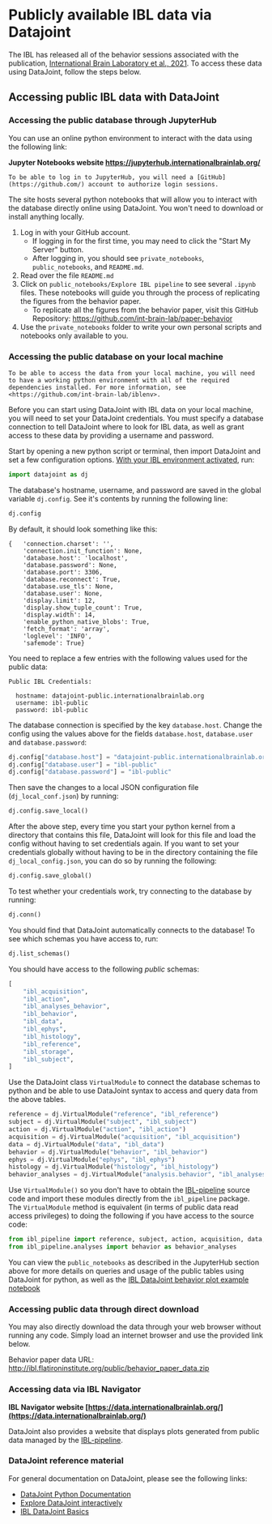 # Publicly available IBL data via Datajoint

The IBL has released all of the behavior sessions associated with the publication, [International Brain Laboratory et al., 2021](https://elifesciences.org/articles/63711). To access these data using DataJoint, follow the steps below.

## Accessing public IBL data with DataJoint

### Accessing the public database through JupyterHub

You can use an online python environment to interact with the data using the following link:

**Jupyter Notebooks website <https://jupyterhub.internationalbrainlab.org/>**

```{important}
To be able to log in to JupyterHub, you will need a [GitHub](https://github.com/) account to authorize login sessions.
```

The site hosts several python notebooks that will allow you to interact with the database directly online using DataJoint. You won't need to download or install anything locally. 


1. Log in with your GitHub account.
   - If logging in for the first time, you may need to click the "Start My Server" button.
   - After logging in, you should see `private_notebooks`, `public_notebooks`, and `README.md`.
2. Read over the file `README.md`
3. Click on `public_notebooks/Explore IBL pipeline` to see several `.ipynb` files. These notebooks will guide you through the process of replicating the figures from the behavior paper.
   - To replicate all the figures from the behavior paper, visit this GitHub Repository: <https://github.com/int-brain-lab/paper-behavior>
4. Use the `private_notebooks` folder to write your own personal scripts and notebooks only available to you.

### Accessing the public database on your local machine

```{important}
To be able to access the data from your local machine, you will need to have a working python environment with all of the required dependencies installed. For more information, see <https://github.com/int-brain-lab/iblenv>.
```

Before you can start using DataJoint with IBL data on your local machine, you will need to set your DataJoint credentials. You must specify a database connection to tell DataJoint where to look for IBL data, as well as grant access to these data by providing a username and password. 

Start by opening a new python script or terminal, then import DataJoint and set a few configuration options. [With your IBL environment activated](../02_installation.md), run:

```python
import datajoint as dj
```

The database's hostname, username, and password are saved in the global variable `dj.config`. See it's contents by running the following line:

```python
dj.config
```

By default, it should look something like this:

```
{   'connection.charset': '',
    'connection.init_function': None,
    'database.host': 'localhost',
    'database.password': None,
    'database.port': 3306,
    'database.reconnect': True,
    'database.use_tls': None,
    'database.user': None,
    'display.limit': 12,
    'display.show_tuple_count': True,
    'display.width': 14,
    'enable_python_native_blobs': True,
    'fetch_format': 'array',
    'loglevel': 'INFO',
    'safemode': True}
```

You need to replace a few entries with the following values used for the public data: 

```{important}
Public IBL Credentials:

  hostname: datajoint-public.internationalbrainlab.org
  username: ibl-public
  password: ibl-public
```

The database connection is specified by the key `database.host`. Change the config using the values above for the fields `database.host`, `database.user` and `database.password`:

```python
dj.config["database.host"] = "datajoint-public.internationalbrainlab.org"
dj.config["database.user"] = "ibl-public"
dj.config["database.password"] = "ibl-public"
```

Then save the changes to a local JSON configuration file (`dj_local_conf.json`) by running:

```python
dj.config.save_local()
```

After the above step, every time you start your python kernel from a directory that contains this file, DataJoint will look for this file and load the config without having to set credentials again. If you want to set your credentials globally without having to be in the directory containing the file `dj_local_config.json`, you can do so by running the following:

```python
dj.config.save_global()
```

To test whether your credentials work, try connecting to the database by running:

```python
dj.conn()
```

You should find that DataJoint automatically connects to the database! To see which schemas you have access to, run:

```python
dj.list_schemas()
```

You should have access to the following _public_ schemas:

```python
[
    "ibl_acquisition",
    "ibl_action",
    "ibl_analyses_behavior",
    "ibl_behavior",
    "ibl_data",
    "ibl_ephys",
    "ibl_histology",
    "ibl_reference",
    "ibl_storage",
    "ibl_subject",
]
```

Use the DataJoint class `VirtualModule` to connect the database schemas to python and be able to use DataJoint syntax to access and query data from the above tables. 

```python
reference = dj.VirtualModule("reference", "ibl_reference")
subject = dj.VirtualModule("subject", "ibl_subject")
action = dj.VirtualModule("action", "ibl_action")
acquisition = dj.VirtualModule("acquisition", "ibl_acquisition")
data = dj.VirtualModule("data", "ibl_data")
behavior = dj.VirtualModule("behavior", "ibl_behavior")
ephys = dj.VirtualModule("ephys", "ibl_ephys")
histology = dj.VirtualModule("histology", "ibl_histology")
behavior_analyses = dj.VirtualModule("analysis.behavior", "ibl_analyses_behavior")
```

Use `VirtualModule()` so you don't have to obtain the [IBL-pipeline](https://github.com/int-brain-lab/IBL-pipeline) source code and import these modules directly from the `ibl_pipeline` package. The `VirtualModule` method is equivalent (in terms of public data read access privileges) to doing the following if you have access to the source code:

```python
from ibl_pipeline import reference, subject, action, acquisition, data, behavior, ephys, histology
from ibl_pipeline.analyses import behavior as behavior_analyses
```

You can view the `public_notebooks` as described in the JupyterHub section above for more details on queries and usage of the public tables using DataJoint for python, as well as the [IBL DataJoint behavior plot example notebook](../notebooks/dj_intro/dj_intro.ipynb) 

### Accessing public data through direct download

You may also directly download the data through your web browser without running any code. Simply load an internet browser and use the provided link below.

Behavior paper data URL: <http://ibl.flatironinstitute.org/public/behavior_paper_data.zip>

### Accessing data via IBL Navigator

**IBL Navigator website [https://data.internationalbrainlab.org/](https://data.internationalbrainlab.org/)**

DataJoint also provides a website that displays plots generated from public data managed by the [IBL-pipeline](https://github.com/int-brain-lab/IBL-pipeline). 

### DataJoint reference material

For general documentation on DataJoint, please see the following links:

- [DataJoint Python Documentation](https://docs.datajoint.org/python/)
- [Explore DataJoint interactively](https://tutorials.datajoint.io/)
- [IBL DataJoint Basics](https://int-brain-lab.github.io/iblenv/notebooks/dj_basics/dj_basics.html)
